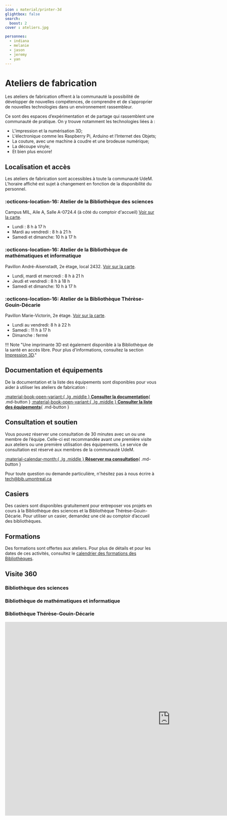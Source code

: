 ```yaml
---
icon : material/printer-3d
glightbox: false
search:
  boost: 2
cover : ateliers.jpg

personnes:
  - indiana
  - melanie
  - jason
  - jeremy
  - yan
---
```


# Ateliers de fabrication

Les ateliers de fabrication offrent à la communauté la possibilité de développer de nouvelles compétences, de comprendre et de s’approprier de nouvelles technologies dans un environnement rassembleur.

Ce sont des espaces d’expérimentation et de partage qui rassemblent une communauté de pratique. On y trouve notamment les technologies liées à :

- L'impression et la numérisation 3D;
- L'électronique comme les Raspberry Pi, Arduino et l’Internet des Objets;
- La couture, avec une machine à coudre et une brodeuse numérique;
- La découpe vinyle;
- Et bien plus encore!

## Localisation et accès

Les ateliers de fabrication sont accessibles à toute la communauté UdeM. L'horaire affiché est sujet à changement en fonction de la disponibilité du personnel.

### :octicons-location-16: Atelier de la Bibliothèque des sciences
Campus MIL, Aile A, Salle A-0724.4 (à côté du comptoir d'accueil) [Voir sur la carte](https://maps.app.goo.gl/BwmR9ty8qfqYiKAK7).

- Lundi : 8 h à 17 h
- Mardi au vendredi : 8 h à 21 h
- Samedi et dimanche: 10 h à 17 h

### :octicons-location-16: Atelier de la Bibliothèque de mathématiques et informatique
Pavillon André-Aisenstadt, 2e étage, local 2432. [Voir sur la carte](https://maps.app.goo.gl/jJ4E8nj2TeAJJc3C7).

- Lundi, mardi et mercredi : 8 h à 21 h
- Jeudi et vendredi : 8 h à 18 h
- Samedi et dimanche: 10 h à 17 h


### :octicons-location-16: Atelier de la Bibliothèque Thérèse-Gouin-Décarie
Pavillon Marie-Victorin, 2e étage. [Voir sur la carte](https://maps.app.goo.gl/t8GE4RdMBEJiHJtd8).

- Lundi au vendredi: 8 h à 22 h
- Samedi : 11 h à 17 h
- Dimanche : fermé

!!! Note "Une imprimante 3D est également disponible à la Bibliothèque de la santé en accès libre. Pour plus d'informations, consultez la section [Impression 3D](../creatives/impression3d/index.md#bibliotheque-de-la-sante)."

## Documentation et équipements

De la documentation et la liste des équipements sont disponibles pour vous aider à utiliser les ateliers de fabrication :

[:material-book-open-variant:{ .lg .middle } **Consulter la documentation**](../creatives/index.md){ .md-button  }
[:material-book-open-variant:{ .lg .middle } **Consulter la liste des équipements**](../creatives/index.md){ .md-button  }

## Consultation et soutien

Vous pouvez réserver une consultation de 30 minutes avec un ou une membre de l’équipe. Celle-ci est recommandée avant une première visite aux ateliers ou une première utilisation des équipements. Le service de consultation est réservé aux membres de la communauté UdeM.

[:material-calendar-month:{ .lg .middle } **Réserver ma consultation**](https://outlook.office365.com/owa/calendar/StudiodenregistrementdeBLSHTGD@Udemontreal.onmicrosoft.com/bookings/?skipRedirect=1){ .md-button }

Pour toute question ou demande particulière, n'hésitez pas à nous écrire à tech@bib.umontreal.ca

## Casiers
Des casiers sont disponibles gratuitement pour entreposer vos projets en cours à la Bibliothèque des sciences et la Bibliothèque Thérèse-Gouin-Décarie. Pour utiliser un casier, demandez une clé au comptoir d’accueil des bibliothèques.

## Formations
Des formations sont offertes aux ateliers. Pour plus de détails et pour les dates de ces activités, consultez le [calendrier des formations des Bibliothèques](https://bib.umontreal.ca/formations/calendrier).

## Visite 360

### Bibliothèque des sciences

### Bibliothèque de mathématiques et informatique

### Bibliothèque Thérèse-Gouin-Décarie

<iframe src="https://bibumontreal.h5p.com/content/1292266434691659678/embed" aria-label="Bibliothèque Thérèse-Gouin-Décarie - Atelier de fabrication" width="1088" height="637" frameborder="0" allowfullscreen="allowfullscreen" allow="autoplay *; geolocation *; microphone *; camera *; midi *; encrypted-media *"></iframe><script src="https://bibumontreal.h5p.com/js/h5p-resizer.js" charset="UTF-8"></script>
